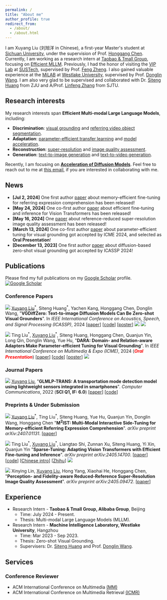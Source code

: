 ```yaml
---
permalink: /
title: "About me"
author_profile: true
redirect_from: 
  - /about/
  - /about.html
---
```


I am Xuyang Liu (刘旭洋 in Chinese), a first-year Master's student at [Sichuan University](https://en.scu.edu.cn/), under the supervision of Prof. [Honggang Chen](https://sites.google.com/view/honggangchen/). Currently, I am working as a research intern at [Taobao & Tmall Group](https://talent.taotian.com/), focusing on [Efficient MLLM](https://github.com/lijiannuist/Efficient-Multimodal-LLMs-Survey). Previously, I had the honor of visiting the [VIP Lab](https://zhengfenglab.com/) at [SUSTech](https://www.sustech.edu.cn/en/), supervised by Prof. [Feng Zheng](https://faculty.sustech.edu.cn/?tagid=fengzheng&go=1&iscss=1&snapid=1&lang=en). I also gained valuable experience at the [MiLAB](https://milab.westlake.edu.cn/) at [Westlake University](https://www.westlake.edu.cn/), supervised by Prof. [Donglin Wang](https://en.westlake.edu.cn/faculty/donglin-wang.html). I am also very glad to be supervised and collaborated with Dr. [Siteng Huang](https://kyonhuang.top/) from ZJU and A/Prof. [Linfeng Zhang](http://www.zhanglinfeng.tech/) from SJTU.

## Research interests

My research interests span **Efficient Multi-modal Large Language Models**, including:

* **Discrimination**: [visual grounding](https://github.com/TheShadow29/awesome-grounding) and [referring video object segmentation](https://github.com/gaomingqi/Awesome-Video-Object-Segmentation).
* **Adaptation**: [parameter-efficient transfer learning](https://github.com/synbol/Awesome-Parameter-Efficient-Transfer-Learning) and [model acceleration](https://github.com/MingSun-Tse/Efficient-Deep-Learning).  
* **Reconstruction**: [super-resolution](https://github.com/ChaofWang/Awesome-Super-Resolution) and [image quality assessment](https://github.com/chaofengc/Awesome-Image-Quality-Assessment).
* **Generation**: [text-to-image generation](https://github.com/AlonzoLeeeooo/awesome-text-to-image-studies) and [text-to-video generation](https://github.com/soraw-ai/Awesome-Text-to-Video-Generation).

Recently, I am focusing on **[Acceleration of Diffusion Models](https://github.com/xuyang-liu16/Awesome-Diffusion-Acceleration)**. Feel free to reach out to me at [this email](mailto:liuxuyang@stu.scu.edu.cn), if you are interested in collaborating with me.

## News
* **[Jul 2, 2024]** One first author [paper](https://arxiv.org/abs/2407.01131) about memory-efficient fine-tuning for referring expression comprehension has been released!
* **[May 24, 2024]** One co-first author [paper](https://arxiv.org/abs/2405.14700) about efficient fine-tuning and inference for Vision Transformers has been released!
* **[May 16, 2024]** One [paper](https://arxiv.org/abs/2405.09472) about reference-reduced super-resolution image quality assessment has been released!
* **[March 13, 2024]** One co-first author [paper](https://arxiv.org/abs/2405.06217) about parameter-efficient tuning for visual grounding got accepted by ICME 2024, and selected as **Oral Presentation**!
* **[December 13, 2023]** One first author [paper](https://arxiv.org/abs/2309.01141) about diffusion-based zero-shot visual grounding got accepted by ICASSP 2024!


## Publications 
Please find my full publications on my [Google Scholar](https://scholar.google.com/citations?user=9VhMC1QAAAAJ&hl=en) profile. <a href="https://scholar.google.com/citations?user=9VhMC1QAAAAJ" target="_blank"><img src="https://img.shields.io/badge/dynamic/json?label=Paper%20Citations&query=total_citations&url=https%3A%2F%2Fcse.bth.se%2F~fer%2Fgooglescholar-api%2Fgooglescholar.php%3Fuser%3D9VhMC1QAAAAJ&logo=googlescholar&style=social" alt="Google Scholar"></a>

### Conference Papers

<a href="https://2024.ieeeicassp.org/" target="_blank"><img src="https://img.shields.io/badge/ICASSP-2024-blue?style=flat-square"></a> <u>Xuyang Liu</u><sup>\*</sup>, Siteng Huang<sup>\*</sup>, Yachen Kang, Honggang Chen, Donglin Wang, &quot;**VGDiffZero: Text-to-image Diffusion Models Can Be Zero-shot Visual Grounders**&quot;. In *IEEE International Conference on Acoustics, Speech, and Signal Processing (ICASSP)*, 2024 [[paper](https://arxiv.org/pdf/2309.01141.pdf)] [[code](https://github.com/xuyang-liu16/VGDiffZero)] [[poster](/files/ICASSP-2024-VGDiffZero-Poster.pdf)] <a href="https://github.com/xuyang-liu16/VGDiffZero" target="_blank"><img src="https://img.shields.io/github/stars/xuyang-liu16/VGDiffZero?style=social"></a> <a href="https://scholar.google.com/citations?view_op=view_citation&hl=zh-CN&user=9VhMC1QAAAAJ&citation_for_view=9VhMC1QAAAAJ:kNdYIx-mwKoC" target="_blank"><img src="https://img.shields.io/badge/dynamic/json?label=citations&query=publications.0.citations&url=https%3A%2F%2Fcse.bth.se%2F~fer%2Fgooglescholar-api%2Fgooglescholar.php%3Fuser%3D9VhMC1QAAAAJ&logo=googlescholar&style=social"></a>

<a href="https://2024.ieeeicme.org/" target="_blank"><img src="https://img.shields.io/badge/ICME-2024-blue?style=flat-square"></a> Ting Liu<sup>\*</sup>, <u>Xuyang Liu</u><sup>\*</sup>, Siteng Huang, Honggang Chen, Quanjun Yin, Long Qin, Donglin Wang, Yue Hu, &quot;**DARA: Domain- and Relation-aware Adapters Make Parameter-efficient Tuning for Visual Grounding**&quot;. In *IEEE International Conference on Multimedia & Expo (ICME)*, 2024 (<span style="color: red">***Oral Presentation***</span>) [[paper](https://arxiv.org/pdf/2405.06217)] [[code](https://github.com/liuting20/DARA)] [[poster](/files/ICME-2024-DARA-Poster.pdf)] <a href="https://github.com/liuting20/DARA" target="_blank"><img src="https://img.shields.io/github/stars/liuting20/DARA?style=social"></a>


### Journal Papers

<a href="https://www.sciencedirect.com/journal/computer-communications" target="_blank"><img src="https://img.shields.io/badge/COMPUT COMMUN-2022-green?style=flat-square"></a> <u>Xuyang Liu</u>, &quot;**GLMLP-TRANS: A transportation mode detection model using lightweight sensors integrated in smartphones**&quot;. *Computer Communications*, 2022 (**SCI Q1, IF: 6.0**) [[paper](https://www.sciencedirect.com/science/article/abs/pii/S0140366422002535)] [[code](https://github.com/xuyang-liu16/GLMLP-TRANS)] 



### Preprints & Under Submission

<a href="https://arxiv.org/abs/2407.01131" target="_blank"><img src="https://img.shields.io/badge/arXiv-2407.01131-B31B1B?style=flat-square"></a> <u>Xuyang Liu</u><sup>\*</sup>, Ting Liu<sup>\*</sup>, Siteng Huang, Yue Hu, Quanjun Yin, Donglin Wang, Honggang Chen &quot;**M<sup>2</sup>IST: Multi-Modal Interactive Side-Tuning for Memory-efficient Referring Expression Comprehension**&quot;. *arXiv preprint arXiv:2407.01131*. [[paper](https://arxiv.org/pdf/2407.01131)]

<a href="https://arxiv.org/abs/2405.14700" target="_blank"><img src="https://img.shields.io/badge/arXiv-2405.14700-B31B1B?style=flat-square"></a> Ting Liu<sup>\*</sup>, <u>Xuyang Liu</u><sup>\*</sup>, Liangtao Shi, Zunnan Xu, Siteng Huang, Yi Xin, Quanjun Yin &quot;**Sparse-Tuning: Adapting Vision Transformers with Efficient Fine-tuning and Inference**&quot;. *arXiv preprint arXiv:2405.14700*. [[paper](https://arxiv.org/pdf/2405.14700)] [[code](https://github.com/liuting20/Sparse-Tuning)] [[Chinese intro](https://mp.weixin.qq.com/s/B1qRcFV1oq4p875ujXiEow)] [[Zhihu](https://zhuanlan.zhihu.com/p/702216557)] <a href="https://github.com/liuting20/Sparse-Tuning" target="_blank"><img src="https://img.shields.io/github/stars/liuting20/Sparse-Tuning?style=social"></a>

<a href="https://arxiv.org/abs/2405.09472" target="_blank"><img src="https://img.shields.io/badge/arXiv-2405.09472-B31B1B?style=flat-square"></a> Xinying Lin, <u>Xuyang Liu</u>, Hong Yang, Xiaohai He, Honggang Chen, &quot;**Perception- and Fidelity-aware Reduced-Reference Super-Resolution Image Quality Assessment**&quot;. *arXiv preprint arXiv:2405.09472*. [[paper](https://arxiv.org/pdf/2405.09472)] 

## Experience
* Research Intern - **Taobao & Tmall Group, Alibaba Group**, Beijing
  * Time: July 2024 - Present.
  * Thesis: Multi-modal Large Language Models (MLLM).
* Research Intern - **Machine Intelligence Laboratory, Westlake University**, Hangzhou
  * Time: Mar 2023 - Sep 2023.
  * Thesis: Zero-shot Visual Grounding.
  * Supervisers: Dr. [Siteng Huang](https://kyonhuang.top/) and Prof. [Donglin Wang](https://en.westlake.edu.cn/faculty/donglin-wang.html).
   

## Services

### Conference Reviewer
* ACM International Conference on Multimedia [(MM)](https://2024.acmmm.org/)
* ACM International Conference on Multimedia Retrieval [(ICMR)](http://icmr2024.org/)

